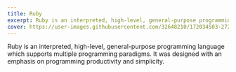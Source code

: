 ```yaml
---
title: Ruby
excerpt: Ruby is an interpreted, high-level, general-purpose programming language which supports multiple programming paradigms. It was designed with an emphasis on programming productivity and simplicity.
cover: https://user-images.githubusercontent.com/32648210/172034503-272c853e-0611-420a-947c-e309123a3299.png
---
```



Ruby is an interpreted, high-level, general-purpose programming language which supports multiple programming paradigms. It was designed with an emphasis on programming productivity and simplicity.
